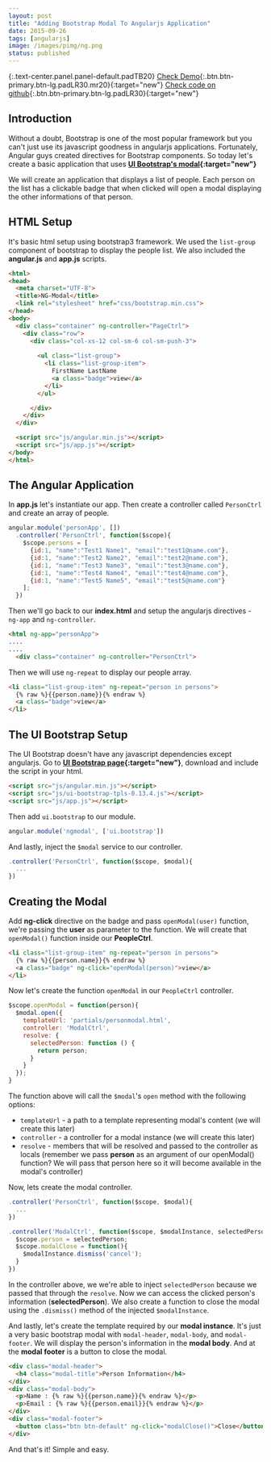 ```yaml
---
layout: post
title: "Adding Bootstrap Modal To Angularjs Application"
date: 2015-09-26
tags: [angularjs]
image: /images/pimg/ng.png
status: published
--- 
```





{:.text-center.panel.panel-default.padTB20}
[Check Demo](/demos/ngmodal/){:.btn.btn-primary.btn-lg.padLR30.mr20}{:target="new"} [Check code on github](https://github.com/codingpajamas/ngModal){:.btn.btn-primary.btn-lg.padLR30}{:target="new"}

## Introduction
Without a doubt, Bootstrap is one of the most popular framework but you can't just use its javascript goodness in angularjs applications. Fortunately, Angular guys created directives for Bootstrap components. So today let's create a basic application that uses **[UI Bootstrap's modal](http://angular-ui.github.io/bootstrap/){:target="new"}**

We will create an application that displays a list of people. Each person on the list has a clickable badge that when clicked will open a modal displaying the other informations of that person. 

## HTML Setup
It's basic html setup using bootstrap3 framework. We used the ```list-group``` component of bootstrap to display the people list. We also included the **angular.js** and **app.js** scripts. 

~~~html
<html>
<head>
  <meta charset="UTF-8">
  <title>NG-Modal</title>
  <link rel="stylesheet" href="css/bootstrap.min.css">
</head>
<body> 
  <div class="container" ng-controller="PageCtrl">
    <div class="row">
      <div class="col-xs-12 col-sm-6 col-sm-push-3">
        
        <ul class="list-group">
          <li class="list-group-item">
            FirstName LastName
            <a class="badge">view</a>
          </li>
        </ul>

      </div>
    </div>
  </div> 

  <script src="js/angular.min.js"></script> 
  <script src="js/app.js"></script>
</body>
</html>
~~~

## The Angular Application
In **app.js** let's instantiate our app. Then create a controller called ```PersonCtrl``` and create an array of people.

~~~javascript
angular.module('personApp', [])
  .controller('PersonCtrl', function($scope){
    $scope.persons = [
      {id:1, "name":"Test1 Name1", "email":"test1@name.com"},
      {id:1, "name":"Test2 Name2", "email":"test2@name.com"},
      {id:1, "name":"Test3 Name3", "email":"test3@name.com"},
      {id:1, "name":"Test4 Name4", "email":"test4@name.com"},
      {id:1, "name":"Test5 Name5", "email":"test5@name.com"}
    ]; 
  })
~~~

Then we'll go back to our **index.html** and setup the angularjs directives - ```ng-app``` and ```ng-controller```.

~~~html
<html ng-app="personApp">
....
....
  <div class="container" ng-controller="PersonCtrl">
~~~

Then we will use ```ng-repeat``` to display our people array.

~~~html 
<li class="list-group-item" ng-repeat="person in persons"> 
  {% raw %}{{person.name}}{% endraw %}
  <a class="badge">view</a>
</li>
~~~

## The UI Bootstrap Setup
The UI Bootstrap doesn't  have any javascript dependencies except angularjs. Go to **[UI Bootstrap page](http://angular-ui.github.io/bootstrap/){:target="new"}**, download and include the script in your html.

~~~html
<script src="js/angular.min.js"></script> 
<script src="js/ui-bootstrap-tpls-0.13.4.js"></script>
<script src="js/app.js"></script>
~~~

Then add ```ui.bootstrap``` to our module.

~~~javascript
angular.module('ngmodal', ['ui.bootstrap'])
~~~

And lastly, inject the ```$modal``` service to our controller.

~~~javascript
.controller('PersonCtrl', function($scope, $modal){
  ...
})
~~~

## Creating the Modal

Add **ng-click** directive on the badge and pass ```openModal(user)``` function, we're passing the **user** as parameter to the function. We will create that ```openModal()``` function inside our **PeopleCtrl**. 

~~~html
<li class="list-group-item" ng-repeat="person in persons">
  {% raw %}{{person.name}}{% endraw %}
  <a class="badge" ng-click="openModal(person)">view</a>
</li>
~~~

Now let's create the function ```openModal``` in our ```PeopleCtrl``` controller.

~~~javascript
$scope.openModal = function(person){
  $modal.open({
    templateUrl: 'partials/personmodal.html',
    controller: 'ModalCtrl',
    resolve: {
      selectedPerson: function () {
        return person;
      }
    }
  }); 
}
~~~

The function above will call the ```$modal```'s ```open``` method with the following options:

- ```templateUrl``` - a path to a template representing modal's content (we will create this later)
- ```controller``` - a controller for a modal instance (we will create this later)
- ```resolve``` - members that will be resolved and passed to the controller as locals (remember we pass **person** as an argument of our openModal() function? We will pass that person here so it will become available in the modal's controller)

Now, lets create the modal controller.

~~~javascript
.controller('PersonCtrl', function($scope, $modal){
  ...
})

.controller('ModalCtrl', function($scope, $modalInstance, selectedPerson){
  $scope.person = selectedPerson;
  $scope.modalClose = function(){
    $modalInstance.dismiss('cancel');
  }
})
~~~ 

In the controller above, we we're able to inject ```selectedPerson``` because we passed that through the ```resolve```. Now we can access the clicked person's information (**selectedPerson**). We also create a function to close the modal using the ```.dismiss()``` method of the injected ```$modalInstance```.

And lastly, let's create the template required by our **modal instance**. It's just a very basic bootstrap modal with ```modal-header```, ```modal-body```, and ```modal-footer```. We will display the person's information in the **modal body**. And at the **modal footer** is a button to close the modal.

~~~html
<div class="modal-header">
  <h4 class="modal-title">Person Information</h4>
</div>
<div class="modal-body">
  <p>Name : {% raw %}{{person.name}}{% endraw %}</p>
  <p>Email : {% raw %}{{person.email}}{% endraw %}</p>
</div>
<div class="modal-footer">
  <button class="btn btn-default" ng-click="modalClose()">Close</button>
</div>
~~~

And that's it! Simple and easy. 
